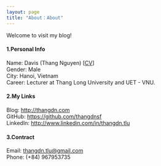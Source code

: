 ```yaml
---
layout: page
title: "About：About"
---
```

Welcome to visit my blog!

#### 1.Personal Info
Name: Davis (Thang Nguyen) [[CV](/resources/CV-Ng-Duc-Thang.pdf)]  
Gender: Male  
City: Hanoi, Vietnam  
Career: Lecturer at Thang Long University and UET - VNU.

#### 2.My Links
Blog: <http://thangdn.com>  
GitHub: <https://github.com/thangdnsf>  
LinkedIn: <http://www.linkedin.com/in/thangdn.tlu>  


#### 3.Contract
Email: thangdn.tlu@gmail.com  
Phone: (+84) 967953735  

